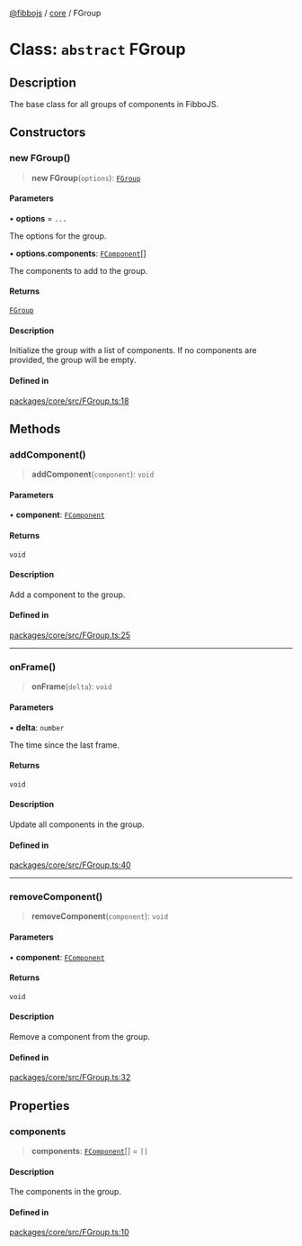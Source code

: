 [@fibbojs](/api/index) / [core](/api/core) / FGroup

# Class: `abstract` FGroup

## Description

The base class for all groups of components in FibboJS.

## Constructors

### new FGroup()

> **new FGroup**(`options`): [`FGroup`](FGroup.md)

#### Parameters

• **options** = `...`

The options for the group.

• **options.components**: [`FComponent`](FComponent.md)[]

The components to add to the group.

#### Returns

[`FGroup`](FGroup.md)

#### Description

Initialize the group with a list of components.
If no components are provided, the group will be empty.

#### Defined in

[packages/core/src/FGroup.ts:18](https://github.com/fibbojs/fibbo/blob/1870009ccb8291e46b08992d55a2056e8625aa96/packages/core/src/FGroup.ts#L18)

## Methods

### addComponent()

> **addComponent**(`component`): `void`

#### Parameters

• **component**: [`FComponent`](FComponent.md)

#### Returns

`void`

#### Description

Add a component to the group.

#### Defined in

[packages/core/src/FGroup.ts:25](https://github.com/fibbojs/fibbo/blob/1870009ccb8291e46b08992d55a2056e8625aa96/packages/core/src/FGroup.ts#L25)

***

### onFrame()

> **onFrame**(`delta`): `void`

#### Parameters

• **delta**: `number`

The time since the last frame.

#### Returns

`void`

#### Description

Update all components in the group.

#### Defined in

[packages/core/src/FGroup.ts:40](https://github.com/fibbojs/fibbo/blob/1870009ccb8291e46b08992d55a2056e8625aa96/packages/core/src/FGroup.ts#L40)

***

### removeComponent()

> **removeComponent**(`component`): `void`

#### Parameters

• **component**: [`FComponent`](FComponent.md)

#### Returns

`void`

#### Description

Remove a component from the group.

#### Defined in

[packages/core/src/FGroup.ts:32](https://github.com/fibbojs/fibbo/blob/1870009ccb8291e46b08992d55a2056e8625aa96/packages/core/src/FGroup.ts#L32)

## Properties

### components

> **components**: [`FComponent`](FComponent.md)[] = `[]`

#### Description

The components in the group.

#### Defined in

[packages/core/src/FGroup.ts:10](https://github.com/fibbojs/fibbo/blob/1870009ccb8291e46b08992d55a2056e8625aa96/packages/core/src/FGroup.ts#L10)
